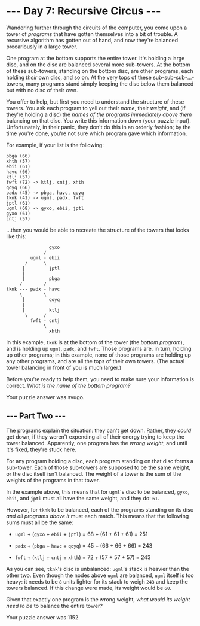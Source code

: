 # --- Day 7: Recursive Circus ---

Wandering further through the circuits of the computer, you come upon a tower of *programs* that have gotten themselves into a bit of trouble.  A recursive algorithm has gotten out of hand, and now they're balanced precariously in a large tower.

One program at the bottom supports the entire tower. It's holding a large disc, and on the disc are balanced several more sub-towers. At the bottom of these sub-towers, standing on the bottom disc, are other programs, each holding *their* own disc, and so on. At the very tops of these sub-sub-sub-...-towers, many programs stand simply keeping the disc below them balanced but with no disc of their own.

You offer to help, but first you need to understand the structure of these towers.  You ask each program to yell out their *name*, their *weight*, and (if they're holding a disc) the *names of the programs immediately above them* balancing on that disc. You write this information down (your puzzle input). Unfortunately, in their panic, they don't do this in an orderly fashion; by the time you're done, you're not sure which program gave which information.

For example, if your list is the following:

```
pbga (66)
xhth (57)
ebii (61)
havc (66)
ktlj (57)
fwft (72) -> ktlj, cntj, xhth
qoyq (66)
padx (45) -> pbga, havc, qoyq
tknk (41) -> ugml, padx, fwft
jptl (61)
ugml (68) -> gyxo, ebii, jptl
gyxo (61)
cntj (57)

```

...then you would be able to recreate the structure of the towers that looks like this:

```
                gyxo
              /     
         ugml - ebii
       /      \     
      |         jptl
      |        
      |         pbga
     /        /
tknk --- padx - havc
     \        \
      |         qoyq
      |             
      |         ktlj
       \      /     
         fwft - cntj
              \     
                xhth

```

In this example, `tknk` is at the bottom of the tower (the *bottom program*), and is holding up `ugml`, `padx`, and `fwft`.  Those programs are, in turn, holding up other programs; in this example, none of those programs are holding up any other programs, and are all the tops of their own towers. (The actual tower balancing in front of you is much larger.)

Before you're ready to help them, you need to make sure your information is correct.  *What is the name of the bottom program?*


Your puzzle answer was svugo.

## --- Part Two ---

The programs explain the situation: they can't get down.  Rather, they *could* get down, if they weren't expending all of their energy trying to keep the tower balanced. Apparently, one program has the *wrong weight*, and until it's fixed, they're stuck here.

For any program holding a disc, each program standing on that disc forms a sub-tower. Each of those sub-towers are supposed to be the same weight, or the disc itself isn't balanced. The weight of a tower is the sum of the weights of the programs in that tower.

In the example above, this means that for `ugml`'s disc to be balanced, `gyxo`, `ebii`, and `jptl` must all have the same weight, and they do: `61`.

However, for `tknk` to be balanced, each of the programs standing on its disc *and all programs above it* must each match. This means that the following sums must all be the same:


 - `ugml` + (`gyxo` + `ebii` + `jptl`) = 68 + (61 + 61 + 61) = 251

 - `padx` + (`pbga` + `havc` + `qoyq`) = 45 + (66 + 66 + 66) = 243

 - `fwft` + (`ktlj` + `cntj` + `xhth`) = 72 + (57 + 57 + 57) = 243


As you can see, `tknk`'s disc is unbalanced: `ugml`'s stack is heavier than the other two. Even though the nodes above `ugml` are balanced, `ugml` itself is too heavy: it needs to be `8` units lighter for its stack to weigh `243` and keep the towers balanced.  If this change were made, its weight would be `60`.

Given that exactly one program is the wrong weight, *what would its weight need to be* to balance the entire tower?


Your puzzle answer was 1152.
